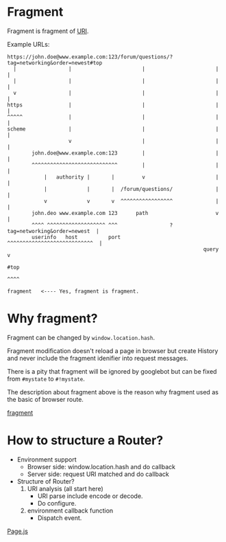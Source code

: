 # Fragment
Fragment is fragment of [URI](https://www.wikiwand.com/en/Uniform_Resource_Identifier).

Example URLs:


    https://john.doe@www.example.com:123/forum/questions/?tag=networking&order=newest#top
      |                 |                       |                       |              |
      |                 |                       |                       |              |
      v                 |                       |                       |              |
    https               |                       |                       |              |
    ^^^^^               |                       |                       |              |
    scheme              |                       |                       |              |
                        v                       |                       |              |
            john.doe@www.example.com:123        |                       |              |
            ^^^^^^^^^^^^^^^^^^^^^^^^^^^^        |                       |              |
                |   authority |       |         v                       |              |
                |             |       |  /forum/questions/              |              |
                v             v       v  ^^^^^^^^^^^^^^^^^              |              |
            john.deo www.example.com 123      path                      v              |
            ^^^^ ^^^^^^^^^^^^^^^^^^^ ^^^                 ?tag=networking&order=newest  |
            userinfo   host          port                ^^^^^^^^^^^^^^^^^^^^^^^^^^^^  |
                                                                    query              v
                                                                                     #top
                                                                                     ^^^^
                                                                                     fragment   <---- Yes, fragment is fragment.

# Why fragment?
Fragment can be changed by `window.location.hash`.

Fragment modification doesn't reload a page in browser but create History and never include the fragment idenifier into request messages.

There is a pity that fragment will be ignored by googlebot but can be fixed from `#mystate` to `#!mystate`.

The description about fragment above is the reason why fragment used as the basic of browser route.

[fragment](https://blog.httpwatch.com/2011/03/01/6-things-you-should-know-about-fragment-urls)

# How to structure a Router?
* Environment support
    - Browser side: window.location.hash and do callback
    - Server side: request URI matched and do callback
* Structure of Router?
    1. URI analysis (all start here)
        - URI parse include encode or decode.
        - Do configure.
    2. environment callback function
        - Dispatch event.

[Page.js](https://github.com/visionmedia/page.js/blob/master/page.js)

